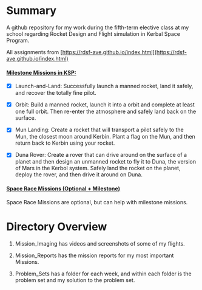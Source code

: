 # Summary

A github repository for my work during the fifth-term elective class at my school regarding Rocket Design and Flight simulation in Kerbal Space Program.

All assignments from [https://rdsf-ave.github.io/index.html](https://rdsf-ave.github.io/index.html)

#### [Milestone Missions in KSP:](https://rdsf-ave.github.io/milestones.html)

- [X] Launch-and-Land: Successfully launch a manned rocket, land it safely, and recover the totally fine pilot.

- [X] Orbit: Build a manned rocket, launch it into a orbit and complete at least one full orbit. Then re-enter the atmosphere and safely land back on the surface.

- [X] Mun Landing: Create a rocket that will transport a pilot safely to the Mun, the closest moon around Kerbin. Plant a flag on the Mun, and then return back to Kerbin using your rocket.

- [X] Duna Rover: Create a rover that can drive around on the surface of a planet and then design an unmanned rocket to fly it to Duna, the version of Mars in the Kerbol system. Safely land the rocket on the planet, deploy the rover, and then drive it around on Duna.

#### [Space Race Missions (Optional + Milestone)](https://rdsf-ave.github.io/SpaceRace.html)

Space Race Missions are optional, but can help with milestone missions.

# Directory Overview

1. Mission_Imaging has videos and screenshots of some of my flights.

2. Mission_Reports has the mission reports for my most important Missions.
3. Problem_Sets has a folder for each week, and within each folder is the problem set and my solution to the problem set.
